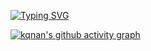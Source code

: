 [![Typing SVG](https://readme-typing-svg.demolab.com?font=Fira+Code&size=17&duration=1000&pause=1000&color=000000&background=FFF3F100&center=true&vCenter=true&width=437&lines=%E9%A1%BA%EF%BC%8C%E4%B8%8D%E5%A6%84%E5%96%9C%EF%BC%9B%E9%80%86%EF%BC%8C%E4%B8%8D%E6%83%B6%E9%A6%81%EF%BC%9B%E5%AE%89%EF%BC%8C%E4%B8%8D%E5%A5%A2%E9%80%B8%EF%BC%9B%E5%8D%B1%EF%BC%8C%E4%B8%8D%E6%83%8A%E6%83%A7;%E8%83%B8%E6%9C%89%E6%83%8A%E9%9B%B7%E8%80%8C%E9%9D%A2%E5%A6%82%E5%B9%B3%E6%B9%96%E8%80%85%E5%8F%AF%E6%8B%9C%E4%B8%8A%E5%B0%86%E5%86%9B;%E8%87%B3%E7%AC%AC%E4%BA%94%E4%BD%8D%E9%9D%A2%E5%A3%81%E8%80%85-%E7%AB%A0%E5%8C%97%E6%B5%B7)](https://git.io/typing-svg)


[![kqnan's github activity graph](https://github-readme-activity-graph.cyclic.app/graph?username=kqnan&theme=react)](https://github.com/ashutosh00710/github-readme-activity-graph)

